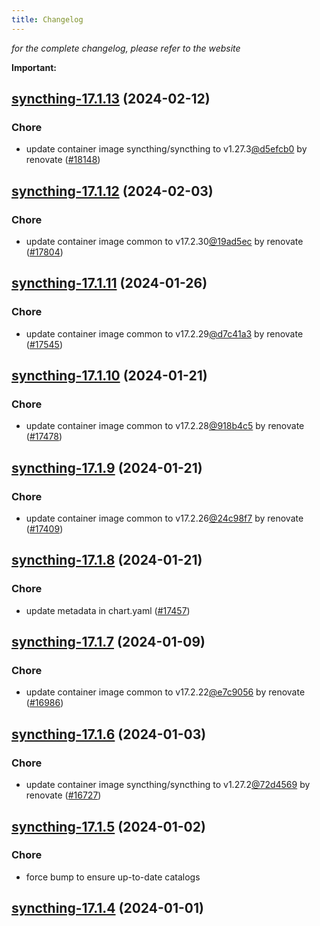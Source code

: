 ```yaml
---
title: Changelog
---
```



*for the complete changelog, please refer to the website*

**Important:**








## [syncthing-17.1.13](https://github.com/truecharts/charts/compare/syncthing-17.1.12...syncthing-17.1.13) (2024-02-12)

### Chore



- update container image syncthing/syncthing to v1.27.3[@d5efcb0](https://github.com/d5efcb0) by renovate ([#18148](https://github.com/truecharts/charts/issues/18148))


## [syncthing-17.1.12](https://github.com/truecharts/charts/compare/syncthing-17.1.11...syncthing-17.1.12) (2024-02-03)

### Chore



- update container image common to v17.2.30[@19ad5ec](https://github.com/19ad5ec) by renovate ([#17804](https://github.com/truecharts/charts/issues/17804))


## [syncthing-17.1.11](https://github.com/truecharts/charts/compare/syncthing-17.1.10...syncthing-17.1.11) (2024-01-26)

### Chore



- update container image common to v17.2.29[@d7c41a3](https://github.com/d7c41a3) by renovate ([#17545](https://github.com/truecharts/charts/issues/17545))


## [syncthing-17.1.10](https://github.com/truecharts/charts/compare/syncthing-17.1.9...syncthing-17.1.10) (2024-01-21)

### Chore



- update container image common to v17.2.28[@918b4c5](https://github.com/918b4c5) by renovate ([#17478](https://github.com/truecharts/charts/issues/17478))


## [syncthing-17.1.9](https://github.com/truecharts/charts/compare/syncthing-17.1.8...syncthing-17.1.9) (2024-01-21)

### Chore



- update container image common to v17.2.26[@24c98f7](https://github.com/24c98f7) by renovate ([#17409](https://github.com/truecharts/charts/issues/17409))


## [syncthing-17.1.8](https://github.com/truecharts/charts/compare/syncthing-17.1.7...syncthing-17.1.8) (2024-01-21)

### Chore



- update metadata in chart.yaml ([#17457](https://github.com/truecharts/charts/issues/17457))




## [syncthing-17.1.7](https://github.com/truecharts/charts/compare/syncthing-17.1.6...syncthing-17.1.7) (2024-01-09)

### Chore



- update container image common to v17.2.22[@e7c9056](https://github.com/e7c9056) by renovate ([#16986](https://github.com/truecharts/charts/issues/16986))


## [syncthing-17.1.6](https://github.com/truecharts/charts/compare/syncthing-17.1.5...syncthing-17.1.6) (2024-01-03)

### Chore



- update container image syncthing/syncthing to v1.27.2[@72d4569](https://github.com/72d4569) by renovate ([#16727](https://github.com/truecharts/charts/issues/16727))


## [syncthing-17.1.5](https://github.com/truecharts/charts/compare/syncthing-17.1.4...syncthing-17.1.5) (2024-01-02)

### Chore



- force bump to ensure up-to-date catalogs


## [syncthing-17.1.4](https://github.com/truecharts/charts/compare/syncthing-17.1.3...syncthing-17.1.4) (2024-01-01)